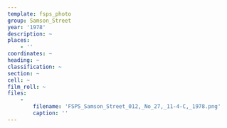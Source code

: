 ```yaml
---
template: fsps_photo
group: Samson_Street
year: '1978'
description: ~
places:
    - ''
coordinates: ~
heading: ~
classification: ~
section: ~
cell: ~
film_roll: ~
files:
    -
        filename: 'FSPS_Samson_Street_012,_No_27,_11-4-C,_1978.png'
        caption: ''
---
```

